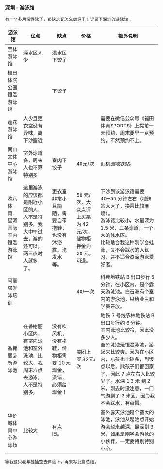 ### 深圳 - 游泳馆
有一个多月没游泳了，都快忘记怎么蛙泳了！记录下深圳的游泳馆：

游泳馆 | 优点 | 缺点 | 价格 |额外说明
---| ---| --- | --- | --
宝体游泳馆 |  深水区人少 | 浅水区下饺子 |  |
福田体院公园恒温游泳馆 |  | 下饺子  |
莲花游泳馆 |  人少且更衣室没有异味，离下沙蛮近|  |  |  需要在微信公众号《福田体育SPORTS》上提前一天预约，周末要早一点预约，不然预约不上。
南山文体中心游泳馆 | 室外泳道多，周末人也不算特别多 | 室内下饺子 | 40元/次 | 近桃园地铁站。
欧凡体育.星河国际室内恒温游泳馆 | 这里游泳的应该都是附近小区的人，人不是特别多，我大中午过去，游的还可以，两三点时人就多了。 | 更衣室非常小且简陋，需要自带拖鞋，也没有沐浴露、洗发水等。| 50 元/次，大众点评上买票为 42 元/次，储物柜押金为 20 元，可退。| 下沙到该游泳馆需要 40~50 分钟左右（地铁站太大了，换乘比较麻烦）。<br/> 游泳馆比较小，水最深为 1.5 米，三条泳道，一个大的浅水区。<br/>比较适合我这种刚学会蛙泳，又不会踩水的人练习，并不适合资深游泳爱好者。
阿丽塔游泳培训 |  | | 40/一次 | 科苑地铁站 B 出口步行 5 分钟，在小区内，是个露天游泳池。白石洲有个室内的游泳池，只给业主和学员开放。
香榭丽会所游泳池 | 在香榭丽小区内，有室内泳池和室外泳池，比较大，我周末六点去游泳，人不是特别多。| 没有吹风机，没有拖鞋，储物柜需要 10 元现金，没错，必须给现金！| 美团上买 32元/次 | 地铁 7 号线农林地铁站 B 出口步行约 6 分钟。<br/> 室内泳池比较冷，因此没多少人。<br/> 室外泳池是恒温泳池，游起来比较爽。因为在小区内，小孩也比较多，到饭点以后，熊孩子们都回家了，因此 7 点左右人比较少了。水深 1.3 米 到 2 米，刚去时没注意，一口气游到了 2 米区，因为我不会踩水，有点懵。
华侨城体育中心游泳场 |  比较大 |  有点旧。 |   | 室外露天泳池是个蛮大的泳池，泳池从起始点开始游会越来越深，最深到 3 米，如果是刚学会游泳的小伙伴，一定要特别特别小心。

等我这只老年蛙抽空去体验下，再来写此篇总结。
